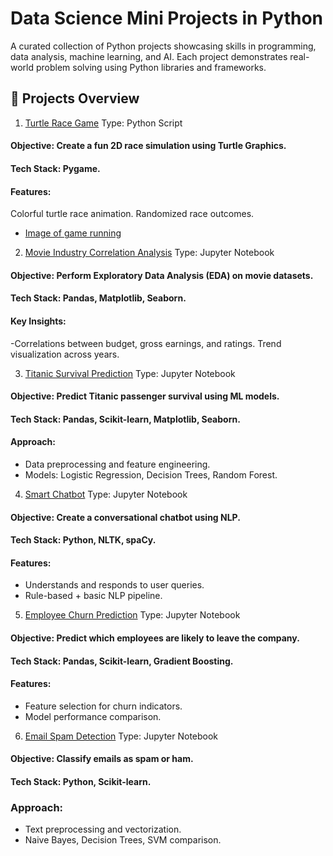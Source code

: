 # Data Science Mini Projects in  Python
A curated collection of Python projects showcasing skills in programming, data analysis, machine learning, and AI. Each project demonstrates real-world problem solving using Python libraries and frameworks.

## 🚀 Projects Overview
1. [Turtle Race Game](https://github.com/Lubula/Data-Science-Mini-Projects-in-Python/blob/main/1_turtle_race_game.py)
Type: Python Script
#### Objective: Create a fun 2D race simulation using Turtle Graphics.
#### Tech Stack: Pygame.
#### Features:
Colorful turtle race animation.
Randomized race outcomes.
- [Image of game running](https://github.com/Lubula/Data-Science-Mini-Projects-in-Python/blob/main/1_turtle_race_game.py%20(Image%20turtle%20game%20running%20game).png)

2. [Movie Industry Correlation Analysis](https://github.com/Lubula/Data-Science-Mini-Projects-in-Python/blob/main/2_movie_industry_correlation.ipynb)
Type: Jupyter Notebook
#### Objective: Perform Exploratory Data Analysis (EDA) on movie datasets.
#### Tech Stack: Pandas, Matplotlib, Seaborn.
#### Key Insights:
-Correlations between budget, gross earnings, and ratings.
Trend visualization across years.

3. [Titanic Survival Prediction](https://github.com/Lubula/Data-Science-Mini-Projects-in-Python/blob/main/3_titanic_survival_prediction.ipynb)
Type: Jupyter Notebook
#### Objective: Predict Titanic passenger survival using ML models.
#### Tech Stack: Pandas, Scikit-learn, Matplotlib, Seaborn.
#### Approach:
- Data preprocessing and feature engineering.
- Models: Logistic Regression, Decision Trees, Random Forest.

4. [Smart Chatbot](https://github.com/Lubula/Data-Science-Mini-Projects-in-Python/blob/main/4_smart_chatbot.ipynb)
Type: Jupyter Notebook
#### Objective: Create a conversational chatbot using NLP.
#### Tech Stack: Python, NLTK, spaCy.
#### Features:
- Understands and responds to user queries.
- Rule-based + basic NLP pipeline.

5. [Employee Churn Prediction](https://github.com/Lubula/Data-Science-Mini-Projects-in-Python/blob/main/5_employee_churn_prediction.ipynb)
Type: Jupyter Notebook
#### Objective: Predict which employees are likely to leave the company.
#### Tech Stack: Pandas, Scikit-learn, Gradient Boosting.
#### Features:
- Feature selection for churn indicators.
- Model performance comparison.

6. [Email Spam Detection](https://github.com/Lubula/Data-Science-Mini-Projects-in-Python/blob/main/5_employee_churn_prediction.ipynb)
Type: Jupyter Notebook
#### Objective: Classify emails as spam or ham.
#### Tech Stack: Python, Scikit-learn.
### Approach:
- Text preprocessing and vectorization.
- Naive Bayes, Decision Trees, SVM comparison.
